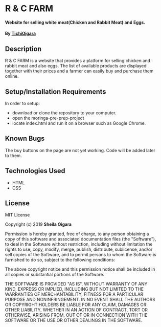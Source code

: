 # R & C FARM
#### Website for selling white meat(Chicken and Rabbit Meat) and Eggs.
#### By **[TichiOigara](https://github.com/TichiOigara)**
## Description
R & C FARM is a website that provides a platform for selling chicken and rabbit meat and also eggs. The list of available products are displayed together with their prices and a farmer can easily buy and purchase them online.
## Setup/Installation Requirements
In order to setup:
* download or clone the repository to your computer.
* open the moringa-pre-prep-project
* locate index.html and run it on a browser such as Google Chrome.
## Known Bugs
The buy buttons on the page are not yet working. Code will be added later to them.
## Technologies Used
* HTML
* CSS
## License

MIT License

Copyright (c) 2019 **Sheila Oigara**

Permission is hereby granted, free of charge, to any person obtaining a copy
of this software and associated documentation files (the "Software"), to deal
in the Software without restriction, including without limitation the rights
to use, copy, modify, merge, publish, distribute, sublicense, and/or sell
copies of the Software, and to permit persons to whom the Software is
furnished to do so, subject to the following conditions:

The above copyright notice and this permission notice shall be included in all
copies or substantial portions of the Software.

THE SOFTWARE IS PROVIDED "AS IS", WITHOUT WARRANTY OF ANY KIND, EXPRESS OR
IMPLIED, INCLUDING BUT NOT LIMITED TO THE WARRANTIES OF MERCHANTABILITY,
FITNESS FOR A PARTICULAR PURPOSE AND NONINFRINGEMENT. IN NO EVENT SHALL THE
AUTHORS OR COPYRIGHT HOLDERS BE LIABLE FOR ANY CLAIM, DAMAGES OR OTHER
LIABILITY, WHETHER IN AN ACTION OF CONTRACT, TORT OR OTHERWISE, ARISING FROM,
OUT OF OR IN CONNECTION WITH THE SOFTWARE OR THE USE OR OTHER DEALINGS IN THE
SOFTWARE.
